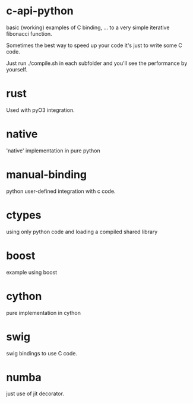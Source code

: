 c-api-python
============

basic (working) examples of C binding, ... to a very simple iterative fibonacci function.

Sometimes the best way to speed up your code it's just to write some C code. 

Just run ./compile.sh in each subfolder and you'll see the performance by yourself.

# rust
Used with pyO3 integration.

# native
'native' implementation in pure python

# manual-binding
python user-defined integration with c code.

# ctypes
using only python code and loading a compiled shared library

# boost
example using boost

# cython
pure implementation in cython

# swig
swig bindings to use C code.

# numba
just use of jit decorator.

